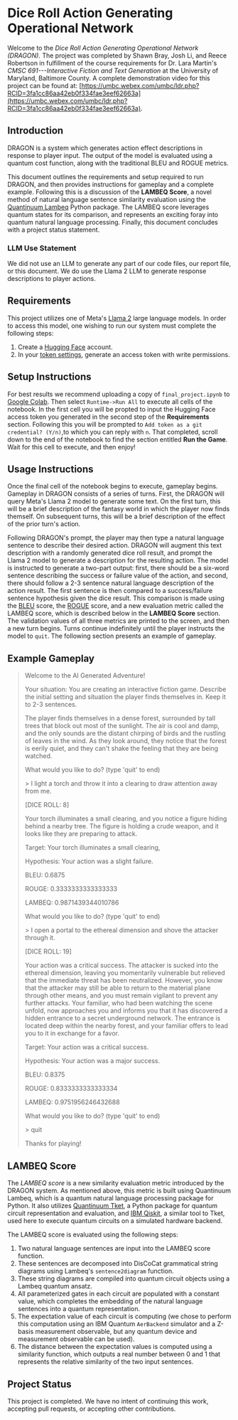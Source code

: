 # Dice Roll Action Generating Operational Network

Welcome to the _Dice Roll Action Generating Operational Network (DRAGON)._
The project was completed by Shawn Bray, Josh Li, and Reece Robertson in fulfillment of the course requirements for Dr. Lara Martin's _CMSC 691---Interactive Fiction and Text Generation_ at the University of Maryland, Baltimore County.
A complete demonstration video for this project can be found at: [https://umbc.webex.com/umbc/ldr.php?RCID=3fa1cc86aa42eb0f334fae3eef62663a](https://umbc.webex.com/umbc/ldr.php?RCID=3fa1cc86aa42eb0f334fae3eef62663a).

## Introduction

DRAGON is a system which generates action effect descriptions in response to player input.
The output of the model is evaluated using a quantum cost function, along with the traditional BLEU and ROGUE metrics.

This document outlines the requirements and setup required to run DRAGON, and then provides instructions for gameplay and a complete example.
Following this is a discussion of the **LAMBEQ Score**, a novel method of natural language sentence similarity evaluation using the [Quantinuum Lambeq](https://cqcl.github.io/lambeq-docs/) Python package.
The LAMBEQ score leverages quantum states for its comparison, and represents an exciting foray into quantum natural language processing.
Finally, this document concludes with a project status statement.

### LLM Use Statement
We did not use an LLM to generate any part of our code files, our report file, or this document.
We do use the Llama 2 LLM to generate response descriptions to player actions.

## Requirements

This project utilizes one of Meta's [Llama 2](https://huggingface.co/meta-llama/Llama-2-7b-chat-hf) large language models.
In order to access this model, one wishing to run our system must complete the following steps:
1. Create a [Hugging Face](https://huggingface.co/) account.
2. In your [token settings](https://huggingface.co/settings/tokens), generate an access token with write permissions. 

## Setup Instructions

For best results we recommend uploading a copy of `final_project.ipynb` to [Google Colab](https://colab.research.google.com/).
Then select `Runtime->Run All` to execute all cells of the notebook.
In the first cell you will be propted to input the Hugging Face access token you generated in the second step of the **Requirements** section.
Following this you will be prompted to `Add token as a git credential? (Y/n)`,to which you can reply with `n`.
That completed, scroll down to the end of the notebook to find the section entitled **Run the Game**.
Wait for this cell to execute, and then enjoy!

## Usage Instructions

Once the final cell of the notebook begins to execute, gameplay begins.
Gameplay in DRAGON consists of a series of turns.
First, the DRAGON will query Meta's Llama 2 model to generate some text.
On the first turn, this will be a brief description of the fantasy world in which the player now finds themself.
On subsequent turns, this will be a brief description of the effect of the prior turn's action.

Following DRAGON's prompt, the player may then type a natural language sentence to describe their desired action.
DRAGON will augment this text description with a randomly generated dice roll result, and prompt the Llama 2 model to generate a description for the resulting action.
The model is instructed to generate a two-part output: first, there should be a six-word sentence describing the success or failure value of the action, and second, there should follow a 2-3 sentence natural language description of the action result.
The first sentence is then compared to a success/failure sentence hypothesis given the dice result.
This comparison is made using the [BLEU](https://www.nltk.org/api/nltk.translate.bleu_score.html) score, the [ROGUE](https://pypi.org/project/rouge-score/) score, and a new evaluation metric called the LAMBEQ score, which is described below in the **LAMBEQ Score** section.
The validation values of all three metrics are printed to the screen, and then a new turn begins.
Turns continue indefinitely until the player instructs the model to `quit`.
The following section presents an example of gameplay.

## Example Gameplay

> Welcome to the AI Generated Adventure!
> 
> Your situation: You are creating an interactive fiction game. Describe the initial setting and situation the player finds themselves in. Keep it to 2-3 sentences.
> 
> The player finds themselves in a dense forest, surrounded by tall trees that block out most of the sunlight. The air is cool and damp, and the only sounds are the distant chirping of birds and the rustling of leaves in the wind. As they look around, they notice that the forest is eerily quiet, and they can't shake the feeling that they are being watched.
> 
> What would you like to do? (type 'quit' to end)
> 
> \> I light a torch and throw it into a clearing to draw attention away from me.
> 
> \[DICE ROLL: 8\]
> 
> Your torch illuminates a small clearing, and you notice a figure hiding behind a nearby tree. The figure is holding a crude weapon, and it looks like they are preparing to attack.
> 
> Target:		 Your torch illuminates a small clearing,
> 
> Hypothesis:	 Your action was a slight failure.
> 
> BLEU:		   0.6875
>
> ROUGE:		 0.3333333333333333
>
> LAMBEQ:		 0.9871439344010786
>
> What would you like to do? (type 'quit' to end)
> 
> \> I open a portal to the ethereal dimension and shove the attacker through it.
> 
> \[DICE ROLL: 19\]
> 
> Your action was a critical success. The attacker is sucked into the ethereal dimension, leaving you momentarily vulnerable but relieved that the immediate threat has been neutralized. However, you know that the attacker may still be able to return to the material plane through other means, and you must remain vigilant to prevent any further attacks. Your familiar, who had been watching the scene unfold, now approaches you and informs you that it has discovered a hidden entrance to a secret underground network. The entrance is located deep within the nearby forest, and your familiar offers to lead you to it in exchange for a favor.
>
> Target:		 Your action was a critical success.
>
> Hypothesis:	 Your action was a major success.
>
> BLEU:		   0.8375
>
> ROUGE:		 0.8333333333333334
>
> LAMBEQ:		 0.9751956246432688
> 
> What would you like to do? (type 'quit' to end)
>
> \> quit
> 
> Thanks for playing!

## LAMBEQ Score

The _LAMBEQ score_ is a new similarity evaluation metric introduced by the DRAGON system.
As mentioned above, this metric is built using Quantinuum Lambeq, which is a quantum natural language processing package for Python.
It also utilizes [Quantinuum Tket](https://docs.quantinuum.com/tket/), a Python package for quantum circuit representation and evaluation, and [IBM Qiskit](https://www.ibm.com/quantum/qiskit), a similar tool to Tket, used here to execute quantum circuits on a simulated hardware backend.

The LAMBEQ score is evaluated using the following steps:
1. Two natural language sentences are input into the LAMBEQ score function.
2. These sentences are decomposed into DisCoCat grammatical string diagrams using Lambeq's `sentence2diagram` function.
3. These string diagrams are compiled into quantum circuit objects using a Lambeq quantum ansatz.
4. All parameterized gates in each circuit are populated with a constant value, which completes the embedding of the natural language sentences into a quantum representation.
5. The expectation value of each circuit is computing (we chose to perform this computation using an IBM Quantum `AerBackend` simulator and a Z-basis measurement observable, but any quantum device and measurement observable can be used).
6. The distance between the expectation values is computed using a similarity function, which outputs a real number between 0 and 1 that represents the relative similarity of the two input sentences.

## Project Status

This project is completed.
We have no intent of continuing this work, accepting pull requests, or accepting other contributions.
